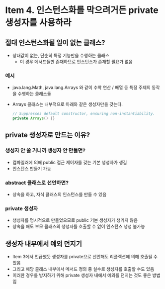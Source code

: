 # Item 4. 인스턴스화를 막으려거든 private 생성자를 사용하라

## 절대 인스턴스화될 일이 없는 클래스?

- 상태값이 없는, 단순히 특정 기능만을 수행하는 클래스
    - 이 경우 메서드들만 존재하므로 인스턴스가 존재할 필요가 없음

### 예시

- java.lang.Math, java.lang.Arrays 와 같이 수학 연산 / 배열 등 특정 주제의 동작을 수행하는 클래스들
- Arrays 클래스는 내부적으로 아래와 같은 생성자만을 갖는다.
    
    ```java
    // Suppresses default constructor, ensuring non-instantiability.
    private Arrays() {}
    ```
    

## private 생성자로 만드는 이유?

### 생성자 안 쓸 거니까 생성자 안 만들면?

- 컴파일러에 의해 public 접근 제어자를 갖는 기본 생성자가 생김
- 인스턴스 만들기 가능

### abstract 클래스로 선언하면?

- 상속을 하고, 자식 클래스의 인스턴스를 만들 수 있음

### private 생성자

- 생성자를 명시적으로 만들었으므로 public 기본 생성자가 생기지 않음
- 상속을 해도 부모 클래스의 생성자를 호출할 수 없어 인스턴스 생성 불가능

## 생성자 내부에서 예외 던지기

- Item 3에서 언급했듯 생성자를 private으로 선언해도 리플렉션에 의해 호출될 수 있음
- 그리고 해당 클래스 내부에서 메서드 정의 중 실수로 생성자를 호출할 수도 있음
- 이러한 경우를 방지하기 위해 private 생성자 내에서 예외를 던지는 것도 좋은 방법임
